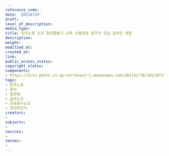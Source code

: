 ```yaml
---
reference_code: 
date: '20210729'
draft: 
level_of_description: 
media_type: 
title: 민주노총 신규 청년활동가 교육 시범과정 참가자 모집 온라인 면접
description: 
weight: 
modified_at: 
created_at: 
link: 
public_access_status: 
copyright_status: 
components:
- https://kctu-photo.s3.ap-northeast-2.amazonaws.com/2021년/7월/20210729-민주노총+신규+청년활동가+교육+시범과정+참가자+모집+온라인+면접_민주노총_회의_총연맹_금속노조_공공운수노조_청년미조직_/_5D40169.jpg
tags:
- 민주노총
- 회의
- 총연맹
- 금속노조
- 공공운수노조
- 청년미조직
creators:
- 
subjects:
- 
sources:
- 
venues:
- 
---
```


